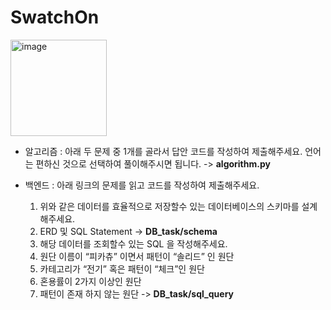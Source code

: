 # SwatchOn

<img width="154" alt="image" src="https://github.com/minjuyang56/SwatchOn/assets/71022455/ba08a973-db7b-4393-9111-ae5d886d1ef1">


- 알고리즘 : 아래 두 문제 중 1개를 골라서 답안 코드를 작성하여 제출해주세요. 언어는 편하신 것으로 선택하여 풀이해주시면 됩니다.
  -> **algorithm.py**

- 백엔드 : 아래 링크의 문제를 읽고 코드를 작성하여 제출해주세요.
  1. 위와 같은 데이터를 효율적으로 저장할수 있는 데이터베이스의 스키마를 설계해주세요.
    1. ERD 및 SQL Statement
      -> **DB_task/schema**
  3. 해당 데이터를 조회할수 있는 SQL 을 작성해주세요.
    1. 원단 이름이 “피카츄” 이면서 패턴이 “솔리드” 인 원단
    2. 카테고리가 “전기” 혹은 패턴이 “체크”인 원단
    3. 혼용률이 2가지 이상인 원단
    4. 패턴이 존재 하지 않는 원단
      -> **DB_task/sql_query**
